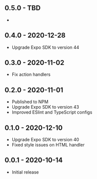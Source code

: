## 0.5.0 - TBD

* 

## 0.4.0 - 2020-12-28

* Upgrade Expo SDK to version 44

## 0.3.0 - 2020-11-02

* Fix action handlers

## 0.2.0 - 2020-11-01

* Published to NPM
* Upgrade Expo SDK to version 43
* Improved ESlint and TypeScript configs

## 0.1.0 - 2020-12-10

* Upgrade Expo SDK to version 40
* Fixed style issues on HTML handler

## 0.0.1 - 2020-10-14

* Initial release
